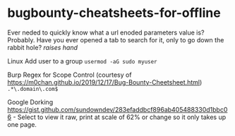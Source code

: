 # bugbounty-cheatsheets-for-offline
Ever neded to quickly know what a url enoded parameters value is? Probably. Have you ever opened a tab to search for it, only to go down the rabbit hole? *raises hand*

Linux 
Add user to a group `usermod -aG sudo myuser`

Burp Regex for Scope Control (courtesy of https://m0chan.github.io/2019/12/17/Bug-Bounty-Cheetsheet.html)
`.*\.domain\.com$`

Google Dorking
https://gist.github.com/sundowndev/283efaddbcf896ab405488330d1bbc06 - Select to view it raw, print at scale of 62% or change so it only takes up one page.

